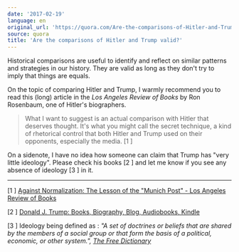 ```yaml
---
date: '2017-02-19'
language: en
original_url: 'https://quora.com/Are-the-comparisons-of-Hitler-and-Trump-valid/answer/Clément-Renaud'
source: quora
title: 'Are the comparisons of Hitler and Trump valid?'
---
```


Historical comparisons are useful to identify and reflect on similar
patterns and strategies in our history. They are valid as long as they
don't try to imply that things are equals.

On the topic of comparing Hitler and Trump, I warmly recommend you to
read this (long) article in the *Los Angeles Review of Books* by Ron
Rosenbaum, one of Hitler's biographers.

> What I want to suggest is an actual comparison with Hitler that
> deserves thought. It's what you might call the secret technique, a
> kind of rhetorical control that both Hitler and Trump used on their
> opponents, especially the media.  [1 ]

On a sidenote, I have no idea how someone can claim that Trump has "very
little ideology". Please check his books  [2 ] and let me know if you
see any absence of ideology  [3 ] in it.

------------------------------------------------------------------------

 [1 ] [Against Normalization: The Lesson of the "Munich Post" - Los
Angeles Review of
Books](https://lareviewofbooks.org/article/normalization-lesson-munich-post/)

 [2 ] [Donald J. Trump: Books, Biography, Blog, Audiobooks,
Kindle](https://www.amazon.com/Donald-J.-Trump/e/B001H6O8M2)

 [3 ] Ideology being defined as : *"A set of doctrines or beliefs that
are shared by the members of a social group or that form the basis of a
political, economic, or other system.",* [*The Free
Dictionary*](http://www.thefreedictionary.com/ideology)

